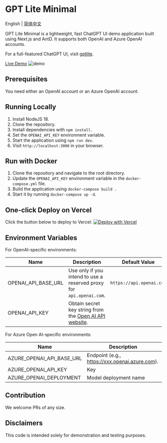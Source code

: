 # GPT Lite Minimal

English | [简体中文](./README.zh-CN.md)

GPT Lite Minimal is a lightweight, fast ChatGPT UI demo application built using Next.js and AntD. It supports both OpenAI and Azure OpenAI accounts.

For a full-featured ChatGPT UI, visit [gptlite](https://github.com/blrchen/gptlite).

[Live Demo](https://gptlite-minimal.vercel.app)
![demo](./docs/images/demo.jpg)

## Prerequisites

You need either an OpenAI account or an Azure OpenAI account.

## Running Locally

1. Install NodeJS 18.
2. Clone the repository.
3. Install dependencies with `npm install`.
4. Set the `OPENAI_API_KEY` environment variable.
5. Start the application using `npm run dev`.
6. Visit `http://localhost:3000` in your browser.

## Run with Docker

1. Clone the repository and navigate to the root directory.
2. Update the `OPENAI_API_KEY` environment variable in the `docker-compose.yml` file.
3. Build the application using `docker-compose build .`
4. Start it by running `docker-compose up -d`.

## One-click Deploy on Vercel

Click the button below to deploy to Vercel:
[![Deploy with Vercel](https://vercel.com/button)](https://vercel.com/new/clone?repository-url=https%3A%2F%2Fgithub.com%2Fblrchen%2Fgptlite-minimal&project-name=gptlite-minimal&framework=nextjs&repository-name=gptlite-minimal)

## Environment Variables

For OpenAI-specific environments:

| Name                | Description                                                                                                                      | Default Value         |
| ------------------- | -------------------------------------------------------------------------------------------------------------------------------- | --------------------- |
| OPENAI_API_BASE_URL | Use only if you intend to use a reserved proxy for `api.openai.com`.                                                            | `https://api.openai.com` |
| OPENAI_API_KEY      | Obtain secret key string from the [Open AI API website](https://platform.openai.com/account/api-keys).                              |

For Azure Open AI-specific environments:

| Name                       | Description                                    |
|----------------------------|------------------------------------------------|
| AZURE_OPENAI_API_BASE_URL  | Endpoint (e.g., https://xxx.openai.azure.com). |
| AZURE_OPENAI_API_KEY       | Key                                            |
| AZURE_OPENAI_DEPLOYMENT    | Model deployment name                          |

## Contribution
We welcome PRs of any size.

## Disclaimers
This code is intended solely for demonstration and testing purposes.